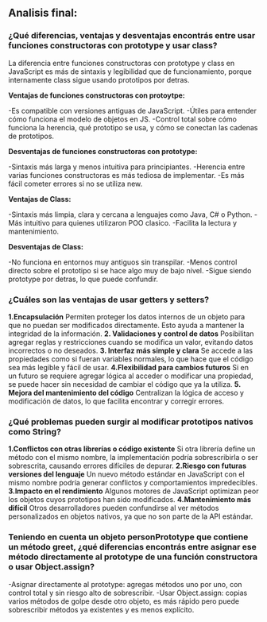 ## Analisis final:

### ¿Qué diferencias, ventajas y desventajas encontrás entre usar funciones constructoras con prototype y usar class?

La diferencia entre funciones constructoras con prototype y class en JavaScript es más de sintaxis y legibilidad que de funcionamiento, porque internamente class sigue usando prototipos por detras.

**Ventajas de funciones constructoras con protoytpe:**

-Es compatible con versiones antiguas de JavaScript. 
-Útiles para entender cómo funciona el modelo de objetos en JS.
-Control total sobre cómo funciona la herencia, qué prototipo se usa, y cómo se conectan las cadenas de prototipos.

**Desventajas de funciones constructoras con prototype:**

-Sintaxis más larga y menos intuitiva para principiantes.
-Herencia entre varias funciones constructoras es más tediosa de implementar.
-Es más fácil cometer errores si no se utiliza new.

**Ventajas de Class:**

-Sintaxis más limpia, clara y cercana a lenguajes como Java, C# o Python.
-Más intuitivo para quienes utilizaron POO clasico.
-Facilita la lectura y mantenimiento.

**Desventajas de Class:**

-No funciona en entornos muy antiguos sin transpilar.
-Menos control directo sobre el prototipo si se hace algo muy de bajo nivel.
-Sigue siendo prototype por detras, lo que puede confundir.

### ¿Cuáles son las ventajas de usar getters y setters?

**1.Encapsulación**
Permiten proteger los datos internos de un objeto para que no puedan ser modificados directamente. Esto ayuda a mantener la integridad de la información.
**2. Validaciones y control de datos**
Posibilitan agregar reglas y restricciones cuando se modifica un valor, evitando datos incorrectos o no deseados.
**3. Interfaz más simple y clara**
Se accede a las propiedades como si fueran variables normales, lo que hace que el código sea más legible y fácil de usar.
**4.Flexibilidad para cambios futuros**
Si en un futuro se requiere agregar lógica al acceder o modificar una propiedad, se puede hacer sin necesidad de cambiar el código que ya la utiliza.
**5. Mejora del mantenimiento del código**
Centralizan la lógica de acceso y modificación de datos, lo que facilita encontrar y corregir errores.

### ¿Qué problemas pueden surgir al modificar prototipos nativos como String?

**1.Conflictos con otras librerías o código existente**
Si otra librería define un método con el mismo nombre, la implementación podría sobrescribirla o ser sobrescrita, causando errores difíciles de depurar.
**2.Riesgo con futuras versiones del lenguaje**
Un nuevo método estándar en JavaScript con el mismo nombre podría generar conflictos y comportamientos impredecibles.
**3.Impacto en el rendimiento**
Algunos motores de JavaScript optimizan peor los objetos cuyos prototipos han sido modificados.
**4.Mantenimiento más difícil**
Otros desarrolladores pueden confundirse al ver métodos personalizados en objetos nativos, ya que no son parte de la API estándar.

### Teniendo en cuenta un objeto personPrototype que contiene un método greet, ¿qué diferencias encontrás entre asignar ese método directamente al prototype de una función constructora o usar Object.assign?

-Asignar directamente al prototype: agregas métodos uno por uno, con control total y sin riesgo alto de sobrescribir.
-Usar Object.assign: copias varios métodos de golpe desde otro objeto, es más rápido pero puede sobrescribir métodos ya existentes y es menos explícito.
